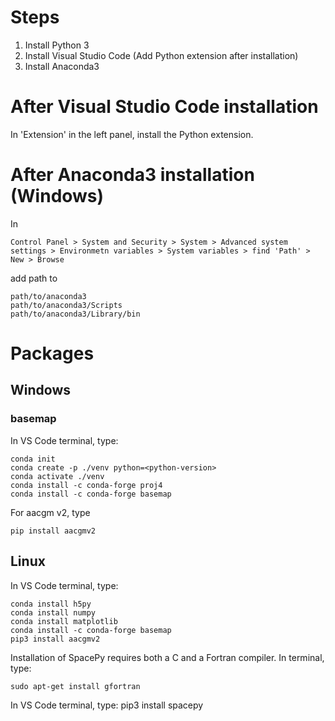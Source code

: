 # Steps
1. Install Python 3
2. Install Visual Studio Code (Add Python extension after installation)
3. Install Anaconda3

# After Visual Studio Code installation
In 'Extension' in the left panel, install the Python extension.

# After Anaconda3 installation (Windows)
In
```
Control Panel > System and Security > System > Advanced system settings > Environmetn variables > System variables > find 'Path' > New > Browse
```
add path to
```
path/to/anaconda3
path/to/anaconda3/Scripts
path/to/anaconda3/Library/bin
```

# Packages
## Windows
### basemap
In VS Code terminal, type:
```
conda init
conda create -p ./venv python=<python-version>
conda activate ./venv
conda install -c conda-forge proj4
conda install -c conda-forge basemap
```
For aacgm v2, type
```
pip install aacgmv2
```
## Linux
In VS Code terminal, type:
```
conda install h5py
conda install numpy
conda install matplotlib
conda install -c conda-forge basemap
pip3 install aacgmv2
```

Installation of SpacePy requires both a C and a Fortran compiler.
In terminal, type:
```
sudo apt-get install gfortran
```
In VS Code terminal, type:
pip3 install spacepy
```

